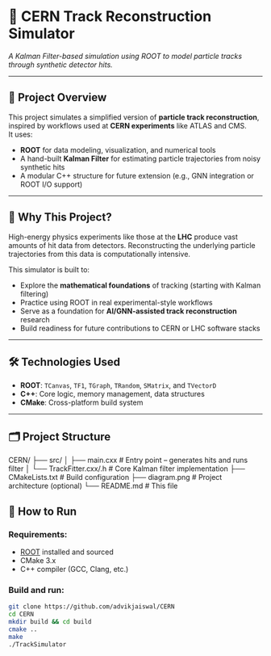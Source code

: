 # 🧠 CERN Track Reconstruction Simulator  
*A Kalman Filter-based simulation using ROOT to model particle tracks through synthetic detector hits.*

---

## 🎯 Project Overview

This project simulates a simplified version of **particle track reconstruction**, inspired by workflows used at **CERN experiments** like ATLAS and CMS.  
It uses:

- **ROOT** for data modeling, visualization, and numerical tools  
- A hand-built **Kalman Filter** for estimating particle trajectories from noisy synthetic hits  
- A modular C++ structure for future extension (e.g., GNN integration or ROOT I/O support)

---

## 🚀 Why This Project?

High-energy physics experiments like those at the **LHC** produce vast amounts of hit data from detectors. Reconstructing the underlying particle trajectories from this data is computationally intensive.

This simulator is built to:

- Explore the **mathematical foundations** of tracking (starting with Kalman filtering)
- Practice using ROOT in real experimental-style workflows
- Serve as a foundation for **AI/GNN-assisted track reconstruction** research
- Build readiness for future contributions to CERN or LHC software stacks

---

## 🛠️ Technologies Used

- **ROOT**: `TCanvas`, `TF1`, `TGraph`, `TRandom`, `SMatrix`, and `TVectorD`
- **C++**: Core logic, memory management, data structures
- **CMake**: Cross-platform build system

---

## 🗂️ Project Structure

CERN/
├── src/
│ ├── main.cxx # Entry point – generates hits and runs filter
│ └── TrackFitter.cxx/.h # Core Kalman filter implementation
├── CMakeLists.txt # Build configuration
├── diagram.png # Project architecture (optional)
└── README.md # This file

## 🧪 How to Run

### Requirements:
- [ROOT](https://root.cern/install/) installed and sourced
- CMake 3.x
- C++ compiler (GCC, Clang, etc.)

### Build and run:

```bash
git clone https://github.com/advikjaiswal/CERN
cd CERN
mkdir build && cd build
cmake ..
make
./TrackSimulator
